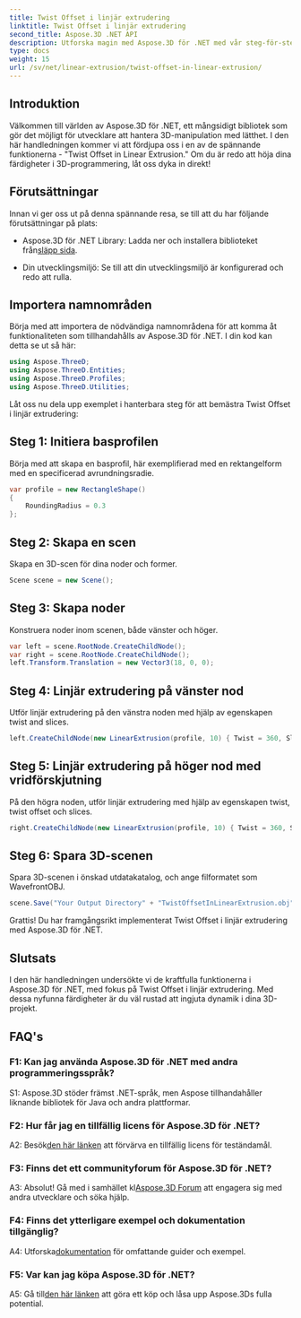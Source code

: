 ```yaml
---
title: Twist Offset i linjär extrudering
linktitle: Twist Offset i linjär extrudering
second_title: Aspose.3D .NET API
description: Utforska magin med Aspose.3D för .NET med vår steg-för-steg-guide om Twist Offset i linjär extrudering. Lyft dina 3D-projekt utan ansträngning.
type: docs
weight: 15
url: /sv/net/linear-extrusion/twist-offset-in-linear-extrusion/
---
```

## Introduktion

Välkommen till världen av Aspose.3D för .NET, ett mångsidigt bibliotek som gör det möjligt för utvecklare att hantera 3D-manipulation med lätthet. I den här handledningen kommer vi att fördjupa oss i en av de spännande funktionerna - "Twist Offset in Linear Extrusion." Om du är redo att höja dina färdigheter i 3D-programmering, låt oss dyka in direkt!

## Förutsättningar

Innan vi ger oss ut på denna spännande resa, se till att du har följande förutsättningar på plats:

-  Aspose.3D för .NET Library: Ladda ner och installera biblioteket från[släpp sida](https://releases.aspose.com/3d/net/).

- Din utvecklingsmiljö: Se till att din utvecklingsmiljö är konfigurerad och redo att rulla.

## Importera namnområden

Börja med att importera de nödvändiga namnområdena för att komma åt funktionaliteten som tillhandahålls av Aspose.3D för .NET. I din kod kan detta se ut så här:

```csharp
using Aspose.ThreeD;
using Aspose.ThreeD.Entities;
using Aspose.ThreeD.Profiles;
using Aspose.ThreeD.Utilities;
```

Låt oss nu dela upp exemplet i hanterbara steg för att bemästra Twist Offset i linjär extrudering:

## Steg 1: Initiera basprofilen

Börja med att skapa en basprofil, här exemplifierad med en rektangelform med en specificerad avrundningsradie.

```csharp
var profile = new RectangleShape()
{
    RoundingRadius = 0.3
};
```

## Steg 2: Skapa en scen

Skapa en 3D-scen för dina noder och former.

```csharp
Scene scene = new Scene();
```

## Steg 3: Skapa noder

Konstruera noder inom scenen, både vänster och höger.

```csharp
var left = scene.RootNode.CreateChildNode();
var right = scene.RootNode.CreateChildNode();
left.Transform.Translation = new Vector3(18, 0, 0);
```

## Steg 4: Linjär extrudering på vänster nod

Utför linjär extrudering på den vänstra noden med hjälp av egenskapen twist and slices.

```csharp
left.CreateChildNode(new LinearExtrusion(profile, 10) { Twist = 360, Slices = 100 });
```

## Steg 5: Linjär extrudering på höger nod med vridförskjutning

På den högra noden, utför linjär extrudering med hjälp av egenskapen twist, twist offset och slices.

```csharp
right.CreateChildNode(new LinearExtrusion(profile, 10) { Twist = 360, Slices = 100, TwistOffset = new Vector3(3, 0, 0) });
```

## Steg 6: Spara 3D-scenen

Spara 3D-scenen i önskad utdatakatalog, och ange filformatet som WavefrontOBJ.

```csharp
scene.Save("Your Output Directory" + "TwistOffsetInLinearExtrusion.obj", FileFormat.WavefrontOBJ);
```

Grattis! Du har framgångsrikt implementerat Twist Offset i linjär extrudering med Aspose.3D för .NET.

## Slutsats

I den här handledningen undersökte vi de kraftfulla funktionerna i Aspose.3D för .NET, med fokus på Twist Offset i linjär extrudering. Med dessa nyfunna färdigheter är du väl rustad att ingjuta dynamik i dina 3D-projekt.

## FAQ's

### F1: Kan jag använda Aspose.3D för .NET med andra programmeringsspråk?

S1: Aspose.3D stöder främst .NET-språk, men Aspose tillhandahåller liknande bibliotek för Java och andra plattformar.

### F2: Hur får jag en tillfällig licens för Aspose.3D för .NET?

 A2: Besök[den här länken](https://purchase.aspose.com/temporary-license/) att förvärva en tillfällig licens för teständamål.

### F3: Finns det ett communityforum för Aspose.3D för .NET?

A3: Absolut! Gå med i samhället kl[Aspose.3D Forum](https://forum.aspose.com/c/3d/18) att engagera sig med andra utvecklare och söka hjälp.

### F4: Finns det ytterligare exempel och dokumentation tillgänglig?

 A4: Utforska[dokumentation](https://reference.aspose.com/3d/net/) för omfattande guider och exempel.

### F5: Var kan jag köpa Aspose.3D för .NET?

 A5: Gå till[den här länken](https://purchase.aspose.com/buy) att göra ett köp och låsa upp Aspose.3Ds fulla potential.